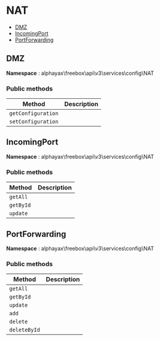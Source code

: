 # NAT

- [DMZ](#DMZ)
- [IncomingPort](#IncomingPort)
- [PortForwarding](#PortForwarding)


<a name="DMZ"></a>
## DMZ

**Namespace**  : alphayax\freebox\api\v3\services\config\NAT

### Public methods

| Method | Description |
|---|---|
| `getConfiguration` |  | 
| `setConfiguration` |  | 

<a name="IncomingPort"></a>
## IncomingPort

**Namespace**  : alphayax\freebox\api\v3\services\config\NAT

### Public methods

| Method | Description |
|---|---|
| `getAll` |  | 
| `getById` |  | 
| `update` |  | 

<a name="PortForwarding"></a>
## PortForwarding

**Namespace**  : alphayax\freebox\api\v3\services\config\NAT

### Public methods

| Method | Description |
|---|---|
| `getAll` |  | 
| `getById` |  | 
| `update` |  | 
| `add` |  | 
| `delete` |  | 
| `deleteById` |  | 
